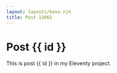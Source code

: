 ```yaml
---
layout: layouts/base.njk
title: Post 13062
---
```


# Post {{ id }}

This is post {{ id }} in my Eleventy project.
